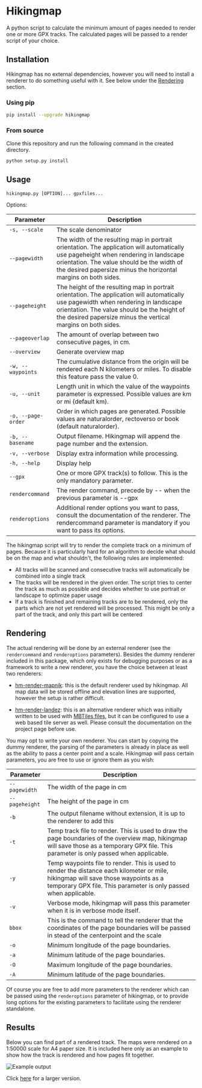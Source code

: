 # Hikingmap

A python script to calculate the minimum amount of pages needed to render one or more GPX tracks. The calculated pages will be passed to a render script of your choice.

## Installation
Hikingmap has no external dependencies, however you will need to install a renderer to do something useful with it. See below under the [Rendering](#rendering) section.

### Using pip
```bash
pip install --upgrade hikingmap
```

### From source
Clone this repository and run the following command in the created directory.
```bash
python setup.py install
```

## Usage

`hikingmap.py [OPTION]... gpxfiles...`

Options:

| Parameter | Description
| --------- | -----------
| `-s, --scale` | The scale denominator
| `--pagewidth` | The width of the resulting map in portrait orientation. The application will automatically use pageheight when rendering in landscape orientation. The value should be the width of the desired papersize minus the horizontal margins on both sides.
| `--pageheight` | The height of the resulting map in portrait orientation. The application will automatically use pagewidth when rendering in landscape orientation. The value should be the height of the desired papersize minus the vertical margins on both sides.
| `--pageoverlap` | The amount of overlap between two consecutive pages, in cm.
| `--overview` | Generate overview map
| `-w, --waypoints` | The cumulative distance from the origin will be rendered each N kilometers or miles. To disable this feature pass the value 0.
| `-u, --unit` | Length unit in which the value of the waypoints parameter is expressed. Possible values are km or mi (default km).
| `-o, --page-order` | Order in which pages are generated. Possible values are naturalorder, rectoverso or book (default naturalorder).
| `-b, --basename` | Output filename. Hikingmap will append the page number and the extension.
| `-v, --verbose` | Display extra information while processing.
| `-h, --help` | Display help
| `--gpx` | One or more GPX track(s) to follow. This is the only mandatory parameter.
| `rendercommand` | The render command, precede by -- when the previous parameter is --gpx
| `renderoptions` | Additional render options you want to pass, consult the documentation of the renderer. The rendercommand parameter is mandatory if you want to pass its options.

The hikingmap script will try to render the complete track on a minimum of pages. Because it is particularly hard for an algorithm to decide what should be on the map and what shouldn't, the following rules are implemented:
* All tracks will be scanned and consecutive tracks will automatically be combined into a single track
* The tracks will be rendered in the given order. The script tries to center the track as much as possible and decides whether to use portrait or landscape to optimize paper usage
* If a track is finished and remaining tracks are to be rendered, only the parts which are not yet rendered will be processed. This might be only a part of the track, and only this part will be centered

## Rendering

The actual rendering will be done by an external renderer (see the `rendercommand` and `renderoptions` parameters). Besides the dummy renderer included in this package, which only exists for debugging purposes or as a framework to write a new renderer, you have the choice between at least two renderers:

* [hm-render-mapnik](https://github.com/roelderickx/hm-render-mapnik): this is the default renderer used by hikingmap. All map data will be stored offline and elevation lines are supported, however the setup is rather difficult.

* [hm-render-landez](https://github.com/roelderickx/hm-render-landez): this is an alternative renderer which was initially written to be used with <a href="https://wiki.openstreetmap.org/wiki/MBTiles">MBTiles files</a>, but it can be configured to use a web based tile server as well. Please consult the documentation on the project page before use.

You may opt to write your own renderer. You can start by copying the dummy renderer, the parsing of the parameters is already in place as well as the ability to pass a center point and a scale. Hikingmap will pass certain parameters, you are free to use or ignore them as you wish:

| Parameter | Description
| --------- | -----------
| `--pagewidth` | The width of the page in cm
| `--pageheight` | The height of the page in cm
| `-b` | The output filename without extension, it is up to the renderer to add this
| `-t` | Temp track file to render. This is used to draw the page boundaries of the overview map, hikingmap will save those as a temporary GPX file. This parameter is only passed when applicable.
| `-y` | Temp waypoints file to render. This is used to render the distance each kilometer or mile, hikingmap will save those waypoints as a temporary GPX file. This parameter is only passed when applicable.
| `-v` | Verbose mode, hikingmap will pass this parameter when it is in verbose mode itself.
| `bbox` | This is the command to tell the renderer that the coordinates of the page boundaries will be passed in stead of the centerpoint and the scale
| `-o` | Minimum longitude of the page boundaries.
| `-a` | Minimum latitude of the page boundaries.
| `-O` | Maximum longitude of the page boundaries.
| `-A` | Minimum latitude of the page boundaries.

Of course you are free to add more parameters to the renderer which can be passed using the `renderoptions` parameter of hikingmap, or to provide long options for the existing parameters to facilitate using the renderer standalone.

## Results

Below you can find part of a rendered track. The maps were rendered on a 1:50000 scale for A4 paper size. It is included here only as an example to show how the track is rendered and how pages fit together.

![Example output](https://github.com/roelderickx/hikingmap/example-output-thumb.png)

Click [here](https://github.com/roelderickx/hikingmap/example-output.png) for a larger version.

